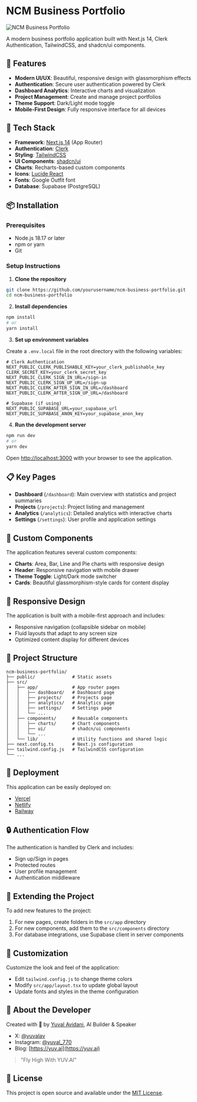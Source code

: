 # NCM Business Portfolio

![NCM Business Portfolio](https://i.imgur.com/uZshILa.png)

A modern business portfolio application built with Next.js 14, Clerk Authentication, TailwindCSS, and shadcn/ui components.

## 🚀 Features

- **Modern UI/UX**: Beautiful, responsive design with glassmorphism effects
- **Authentication**: Secure user authentication powered by Clerk
- **Dashboard Analytics**: Interactive charts and visualization
- **Project Management**: Create and manage project portfolios
- **Theme Support**: Dark/Light mode toggle
- **Mobile-First Design**: Fully responsive interface for all devices

## 🧰 Tech Stack

- **Framework**: [Next.js 14](https://nextjs.org/) (App Router)
- **Authentication**: [Clerk](https://clerk.dev/) 
- **Styling**: [TailwindCSS](https://tailwindcss.com/)
- **UI Components**: [shadcn/ui](https://ui.shadcn.com/)
- **Charts**: Recharts-based custom components
- **Icons**: [Lucide React](https://lucide.dev/)
- **Fonts**: Google Outfit font
- **Database**: Supabase (PostgreSQL)

## 📦 Installation

### Prerequisites

- Node.js 18.17 or later
- npm or yarn
- Git

### Setup Instructions

1. **Clone the repository**

```bash
git clone https://github.com/yourusername/ncm-business-portfolio.git
cd ncm-business-portfolio
```

2. **Install dependencies**

```bash
npm install
# or
yarn install
```

3. **Set up environment variables**

Create a `.env.local` file in the root directory with the following variables:

```
# Clerk Authentication
NEXT_PUBLIC_CLERK_PUBLISHABLE_KEY=your_clerk_publishable_key
CLERK_SECRET_KEY=your_clerk_secret_key
NEXT_PUBLIC_CLERK_SIGN_IN_URL=/sign-in
NEXT_PUBLIC_CLERK_SIGN_UP_URL=/sign-up
NEXT_PUBLIC_CLERK_AFTER_SIGN_IN_URL=/dashboard
NEXT_PUBLIC_CLERK_AFTER_SIGN_UP_URL=/dashboard

# Supabase (if using)
NEXT_PUBLIC_SUPABASE_URL=your_supabase_url
NEXT_PUBLIC_SUPABASE_ANON_KEY=your_supabase_anon_key
```

4. **Run the development server**

```bash
npm run dev
# or
yarn dev
```

Open [http://localhost:3000](http://localhost:3000) with your browser to see the application.

## 📋 Key Pages

- **Dashboard** (`/dashboard`): Main overview with statistics and project summaries
- **Projects** (`/projects`): Project listing and management
- **Analytics** (`/analytics`): Detailed analytics with interactive charts
- **Settings** (`/settings`): User profile and application settings

## 🌟 Custom Components

The application features several custom components:

- **Charts**: Area, Bar, Line and Pie charts with responsive design
- **Header**: Responsive navigation with mobile drawer
- **Theme Toggle**: Light/Dark mode switcher
- **Cards**: Beautiful glassmorphism-style cards for content display

## 📱 Responsive Design

The application is built with a mobile-first approach and includes:

- Responsive navigation (collapsible sidebar on mobile)
- Fluid layouts that adapt to any screen size
- Optimized content display for different devices

## 🧩 Project Structure

```
ncm-business-portfolio/
├── public/              # Static assets
├── src/
│   ├── app/             # App router pages
│   │   ├── dashboard/   # Dashboard page
│   │   ├── projects/    # Projects page
│   │   ├── analytics/   # Analytics page
│   │   ├── settings/    # Settings page
│   │   └── ...
│   ├── components/      # Reusable components
│   │   ├── charts/      # Chart components
│   │   ├── ui/          # shadcn/ui components
│   │   └── ...
│   └── lib/             # Utility functions and shared logic
├── next.config.ts       # Next.js configuration
├── tailwind.config.js   # TailwindCSS configuration
└── ...
```

## 🚀 Deployment

This application can be easily deployed on:

- [Vercel](https://vercel.com/)
- [Netlify](https://www.netlify.com/)
- [Railway](https://railway.app/)

## 🔒 Authentication Flow

The authentication is handled by Clerk and includes:

- Sign up/Sign in pages
- Protected routes
- User profile management
- Authentication middleware

## 🧪 Extending the Project

To add new features to the project:

1. For new pages, create folders in the `src/app` directory
2. For new components, add them to the `src/components` directory
3. For database integrations, use Supabase client in server components

## 🌈 Customization

Customize the look and feel of the application:

- Edit `tailwind.config.js` to change theme colors
- Modify `src/app/layout.tsx` to update global layout
- Update fonts and styles in the theme configuration

## 👤 About the Developer

Created with 💜 by [Yuval Avidani](https://linktr.ee/yuvai), AI Builder & Speaker

- X: [@yuvalav](https://x.com/yuvalav)
- Instagram: [@yuval_770](https://instagram.com/yuval_770)
- Blog: [https://yuv.ai](https://yuv.ai)

> "Fly High With YUV.AI"

## 📄 License

This project is open source and available under the [MIT License](LICENSE).
